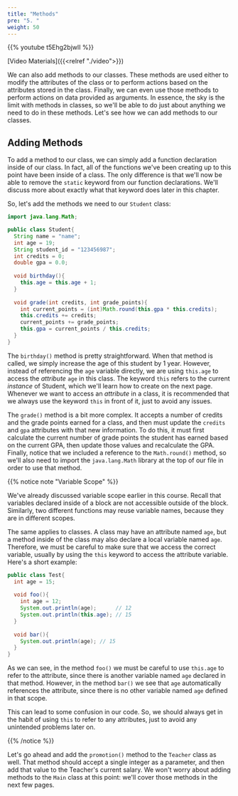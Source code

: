 ```yaml
---
title: "Methods"
pre: "5. "
weight: 50
---
```


{{% youtube t5Ehg2bjwlI %}}

[Video Materials]({{<relref "./video">}})

We can also add methods to our classes. These methods are used either to modify the attributes of the class or to perform actions based on the attributes stored in the class. Finally, we can even use those methods to perform actions on data provided as arguments. In essence, the sky is the limit with methods in classes, so we'll be able to do just about anything we need to do in these methods. Let's see how we can add methods to our classes.

## Adding Methods

To add a method to our class, we can simply add a function declaration inside of our class. In fact, all of the functions we've been creating up to this point have been inside of a class. The only difference is that we'll now be able to remove the `static` keyword from our function declarations. We'll discuss more about exactly what that keyword does later in this chapter.

So, let's add the methods we need to our `Student` class:

```java
import java.lang.Math;

public class Student{
  String name = "name";
  int age = 19;
  String student_id = "123456987";
  int credits = 0;
  double gpa = 0.0;
  
  void birthday(){
    this.age = this.age + 1;
  }
  
  void grade(int credits, int grade_points){
    int current_points = (int)Math.round(this.gpa * this.credits);
    this.credits += credits;
    current_points += grade_points;
    this.gpa = current_points / this.credits;
  }
}
```

The `birthday()` method is pretty straightforward. When that method is called, we simply increase the age of this student by 1 year. However, instead of referencing the `age` variable directly, we are using `this.age` to access the _attribute_ `age` in this class. The keyword `this` refers to the current _instance_ of Student, which we'll learn how to create on the next page. Whenever we want to access an _attribute_ in a class, it is recommended that we always use the keyword `this` in front of it, just to avoid any issues.

The `grade()` method is a bit more complex. It accepts a number of credits and the grade points earned for a class, and then must update the `credits` and `gpa` attributes with that new information. To do this, it must first calculate the current number of grade points the student has earned based on the current GPA, then update those values and recalculate the GPA. Finally, notice that we included a reference to the `Math.round()` method, so we'll also need to import the `java.lang.Math` library at the top of our file in order to use that method. 

{{% notice note "Variable Scope" %}}

We've already discussed variable scope earlier in this course. Recall that variables declared inside of a block are not accessible outside of the block. Similarly, two different functions may reuse variable names, because they are in different scopes. 

The same applies to classes. A class may have an attribute named `age`, but a method inside of the class may also declare a local variable named `age`. Therefore, we must be careful to make sure that we access the correct variable, usually by using the `this` keyword to access the attribute variable. Here's a short example:

```java
public class Test{
  int age = 15;
  
  void foo(){
    int age = 12;
    System.out.println(age);      // 12
    System.out.println(this.age); // 15
  }
  
  void bar(){
    System.out.println(age); // 15
  }
}
```

As we can see, in the method `foo()` we must be careful to use `this.age` to refer to the attribute, since there is another variable named `age` declared in that method. However, in the method `bar()` we see that `age` automatically references the attribute, since there is no other variable named `age` defined in that scope. 

This can lead to some confusion in our code. So, we should always get in the habit of using `this` to refer to any attributes, just to avoid any unintended problems later on.

{{% /notice %}}

Let's go ahead and add the `promotion()` method to the `Teacher` class as well. That method should accept a single integer as a parameter, and then add that value to the Teacher's current salary. We won't worry about adding methods to the `Main` class at this point: we'll cover those methods in the next few pages. 
